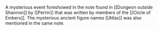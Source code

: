 A mysterious event foreshowed in the note found in [[Dungeon outside Shannon]] by [[Perrin]] that was written by members of the [[Circle of Embers]]. The mysterious ancient figure names [[Atlas]] was also mentioned in the same note.